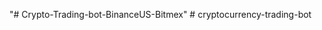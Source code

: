 "# Crypto-Trading-bot-BinanceUS-Bitmex" 
#   c r y p t o c u r r e n c y - t r a d i n g - b o t  
 